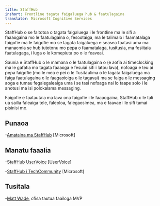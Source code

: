 ```yaml
---
title: StaffHub
inshort: Frontline tagata faigaluega hub & faatulagaina
translator: Microsoft Cognitive Services
---
```


StaffHub o se faitotoa o tagata faigaluega i le frontline ma le sifi a faaaogaina mo le faatulagaina o, fesootaiga, ma le talimalo i faamatalaga faigofie ma le faigofie mo se tagata faigaluega e seasea faatasi uma ma manaomia se hub tutotonu mo pepa o faamatalaga, tusitusia, ma fesiitaia faatulagaga, i luga o le komepiuta po o le feaveai.

Saunia e StaffHub o le mamana o le faatulagaina o (e aofia ai timeclocking ma le gafatia mo tagata faaaoga e fesuiai sifi i latou lava), nofoaga e teu ai pepa faigofie (mo le mea e pei o le Tusitaulima o le tagata faigaluega ma faiga faatulagaina o le faagaoioiga o le tagavai) ma se faiga o le messaging aoga e tumau fegalegaleaiga uma i se tasi nofoaga nai lo taape solo i le anotusi ma isi polokalama messaging. 

Faigofie e faatautaia ma lava ona faigofie i le faaaogaina, StaffHub o le tali ua sailia faleaiga tele, faleoloa, falegaosimea, ma e faavae i le sifi tamai pisinisi mo.

Punaoa
---------

-[Amataina ma StaffHub](https://support.office.com/en-us/article/getting-started-with-microsoft-staffhub-92e9480f-0a37-47d2-ac96-2d11ee5f0656)
    \[Microsoft\]


Manatu faaalia
---------

-[StaffHub UserVoice](https://staffhub.uservoice.com/forums/323718-general)
    \[UserVoice\]

-[StaffHub i TechCommunity](https://techcommunity.microsoft.com/t5/Microsoft-StaffHub/ct-p/StaffHub)
    \[Microsoft\]

Tusitala
---------

-[Matt Wade](https://www.linkedin.com/in/thatmattwade/), ofisa tautua faailoga MVP

